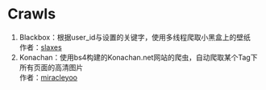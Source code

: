 # Crawls

1. Blackbox：根据user_id与设置的关键字，使用多线程爬取小黑盒上的壁纸  
作者：[slaxes](https://github.com/slaxes)
2. Konachan：使用bs4构建的Konachan.net网站的爬虫，自动爬取某个Tag下所有页面的高清图片  
作者：[miracleyoo](https://github.com/miracleyoo)